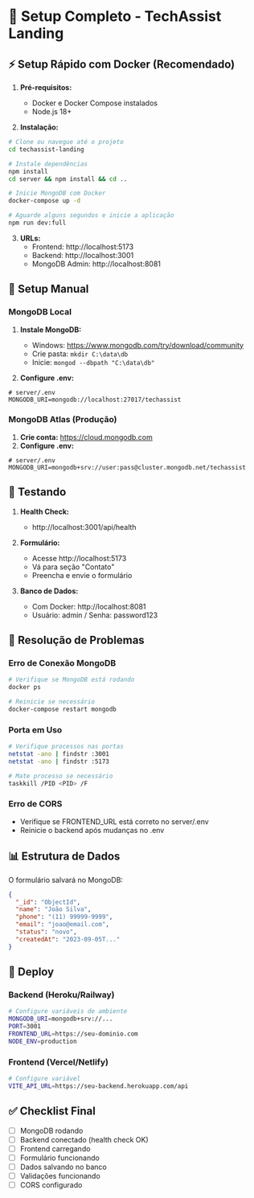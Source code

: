 # 🚀 Setup Completo - TechAssist Landing

## ⚡ Setup Rápido com Docker (Recomendado)

1. **Pré-requisitos:**
   - Docker e Docker Compose instalados
   - Node.js 18+

2. **Instalação:**
```bash
# Clone ou navegue até o projeto
cd techassist-landing

# Instale dependências
npm install
cd server && npm install && cd ..

# Inicie MongoDB com Docker
docker-compose up -d

# Aguarde alguns segundos e inicie a aplicação
npm run dev:full
```

3. **URLs:**
   - Frontend: http://localhost:5173
   - Backend: http://localhost:3001
   - MongoDB Admin: http://localhost:8081

## 🔧 Setup Manual

### MongoDB Local

1. **Instale MongoDB:**
   - Windows: https://www.mongodb.com/try/download/community
   - Crie pasta: `mkdir C:\data\db`
   - Inicie: `mongod --dbpath "C:\data\db"`

2. **Configure .env:**
```env
# server/.env
MONGODB_URI=mongodb://localhost:27017/techassist
```

### MongoDB Atlas (Produção)

1. **Crie conta:** https://cloud.mongodb.com
2. **Configure .env:**
```env
# server/.env  
MONGODB_URI=mongodb+srv://user:pass@cluster.mongodb.net/techassist
```

## 📱 Testando

1. **Health Check:**
   - http://localhost:3001/api/health

2. **Formulário:**
   - Acesse http://localhost:5173
   - Vá para seção "Contato"
   - Preencha e envie o formulário

3. **Banco de Dados:**
   - Com Docker: http://localhost:8081
   - Usuário: admin / Senha: password123

## 🐛 Resolução de Problemas

### Erro de Conexão MongoDB
```bash
# Verifique se MongoDB está rodando
docker ps

# Reinicie se necessário
docker-compose restart mongodb
```

### Porta em Uso
```bash
# Verifique processos nas portas
netstat -ano | findstr :3001
netstat -ano | findstr :5173

# Mate processo se necessário
taskkill /PID <PID> /F
```

### Erro de CORS
- Verifique se FRONTEND_URL está correto no server/.env
- Reinicie o backend após mudanças no .env

## 📊 Estrutura de Dados

O formulário salvará no MongoDB:
```json
{
  "_id": "ObjectId",
  "name": "João Silva",
  "phone": "(11) 99999-9999", 
  "email": "joao@email.com",
  "status": "novo",
  "createdAt": "2023-09-05T..."
}
```

## 🚀 Deploy

### Backend (Heroku/Railway)
```bash
# Configure variáveis de ambiente
MONGODB_URI=mongodb+srv://...
PORT=3001
FRONTEND_URL=https://seu-dominio.com
NODE_ENV=production
```

### Frontend (Vercel/Netlify)
```bash
# Configure variável
VITE_API_URL=https://seu-backend.herokuapp.com/api
```

## ✅ Checklist Final

- [ ] MongoDB rodando
- [ ] Backend conectado (health check OK)
- [ ] Frontend carregando
- [ ] Formulário funcionando
- [ ] Dados salvando no banco
- [ ] Validações funcionando
- [ ] CORS configurado
